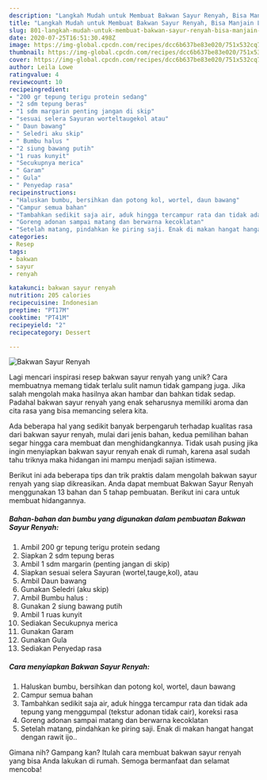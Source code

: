 ```yaml
---
description: "Langkah Mudah untuk Membuat Bakwan Sayur Renyah, Bisa Manjain Lidah"
title: "Langkah Mudah untuk Membuat Bakwan Sayur Renyah, Bisa Manjain Lidah"
slug: 801-langkah-mudah-untuk-membuat-bakwan-sayur-renyah-bisa-manjain-lidah
date: 2020-07-25T16:51:30.498Z
image: https://img-global.cpcdn.com/recipes/dcc6b637be83e020/751x532cq70/bakwan-sayur-renyah-foto-resep-utama.jpg
thumbnail: https://img-global.cpcdn.com/recipes/dcc6b637be83e020/751x532cq70/bakwan-sayur-renyah-foto-resep-utama.jpg
cover: https://img-global.cpcdn.com/recipes/dcc6b637be83e020/751x532cq70/bakwan-sayur-renyah-foto-resep-utama.jpg
author: Leila Lowe
ratingvalue: 4
reviewcount: 10
recipeingredient:
- "200 gr tepung terigu protein sedang"
- "2 sdm tepung beras"
- "1 sdm margarin penting jangan di skip"
- "sesuai selera Sayuran worteltaugekol atau"
- " Daun bawang"
- " Seledri aku skip"
- " Bumbu halus "
- "2 siung bawang putih"
- "1 ruas kunyit"
- "Secukupnya merica"
- " Garam"
- " Gula"
- " Penyedap rasa"
recipeinstructions:
- "Haluskan bumbu, bersihkan dan potong kol, wortel, daun bawang"
- "Campur semua bahan"
- "Tambahkan sedikit saja air, aduk hingga tercampur rata dan tidak ada tepung yang menggumpal (tekstur adonan tidak cair), koreksi rasa"
- "Goreng adonan sampai matang dan berwarna kecoklatan"
- "Setelah matang, pindahkan ke piring saji. Enak di makan hangat hangat dengan rawit ijo.."
categories:
- Resep
tags:
- bakwan
- sayur
- renyah

katakunci: bakwan sayur renyah 
nutrition: 205 calories
recipecuisine: Indonesian
preptime: "PT17M"
cooktime: "PT41M"
recipeyield: "2"
recipecategory: Dessert

---
```



![Bakwan Sayur Renyah](https://img-global.cpcdn.com/recipes/dcc6b637be83e020/751x532cq70/bakwan-sayur-renyah-foto-resep-utama.jpg)

Lagi mencari inspirasi resep bakwan sayur renyah yang unik? Cara membuatnya memang tidak terlalu sulit namun tidak gampang juga. Jika salah mengolah maka hasilnya akan hambar dan bahkan tidak sedap. Padahal bakwan sayur renyah yang enak seharusnya memiliki aroma dan cita rasa yang bisa memancing selera kita.



Ada beberapa hal yang sedikit banyak berpengaruh terhadap kualitas rasa dari bakwan sayur renyah, mulai dari jenis bahan, kedua pemilihan bahan segar hingga cara membuat dan menghidangkannya. Tidak usah pusing jika ingin menyiapkan bakwan sayur renyah enak di rumah, karena asal sudah tahu triknya maka hidangan ini mampu menjadi sajian istimewa.


Berikut ini ada beberapa tips dan trik praktis dalam mengolah bakwan sayur renyah yang siap dikreasikan. Anda dapat membuat Bakwan Sayur Renyah menggunakan 13 bahan dan 5 tahap pembuatan. Berikut ini cara untuk membuat hidangannya.

<!--inarticleads1-->

##### Bahan-bahan dan bumbu yang digunakan dalam pembuatan Bakwan Sayur Renyah:

1. Ambil 200 gr tepung terigu protein sedang
1. Siapkan 2 sdm tepung beras
1. Ambil 1 sdm margarin (penting jangan di skip)
1. Siapkan sesuai selera Sayuran (wortel,tauge,kol), atau
1. Ambil  Daun bawang
1. Gunakan  Seledri (aku skip)
1. Ambil  Bumbu halus :
1. Gunakan 2 siung bawang putih
1. Ambil 1 ruas kunyit
1. Sediakan Secukupnya merica
1. Gunakan  Garam
1. Gunakan  Gula
1. Sediakan  Penyedap rasa




<!--inarticleads2-->

##### Cara menyiapkan Bakwan Sayur Renyah:

1. Haluskan bumbu, bersihkan dan potong kol, wortel, daun bawang
1. Campur semua bahan
1. Tambahkan sedikit saja air, aduk hingga tercampur rata dan tidak ada tepung yang menggumpal (tekstur adonan tidak cair), koreksi rasa
1. Goreng adonan sampai matang dan berwarna kecoklatan
1. Setelah matang, pindahkan ke piring saji. Enak di makan hangat hangat dengan rawit ijo..




Gimana nih? Gampang kan? Itulah cara membuat bakwan sayur renyah yang bisa Anda lakukan di rumah. Semoga bermanfaat dan selamat mencoba!
